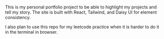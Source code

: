 This is my personal portfolio project to be able to highlight my projects and tell my story.
The site is built with React, Tailwind, and Daisy UI for element consistency.

I also plan to use this repo for my leetcode practice when it is harder to do it in the terminal in browser. 



